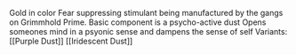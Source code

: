 Gold in color
Fear suppressing stimulant being manufactured by the gangs on Grimmhold Prime.
Basic component is a psycho-active dust
Opens someones mind in a psyonic sense and dampens the sense of self
Variants:
[[Purple Dust]] 
[[Iridescent Dust]]